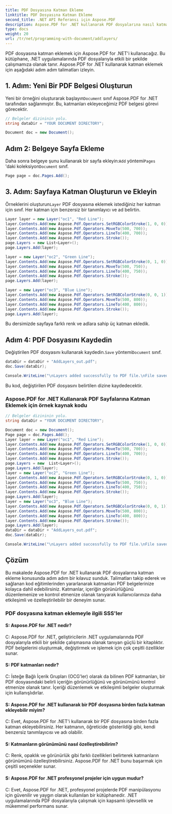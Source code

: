 ```yaml
---
title: PDF Dosyasına Katman Ekleme
linktitle: PDF Dosyasına Katman Ekleme
second_title: .NET API Referansı için Aspose.PDF
description: Aspose.PDF for .NET kullanarak PDF dosyalarına nasıl katman ekleyeceğinizi öğrenin. Katmanlı PDF'ler oluşturmaya ve kaydetmeye yönelik kod eğitimlerini içeren adım adım kılavuz.
type: docs
weight: 20
url: /tr/net/programming-with-document/addlayers/
---
```

PDF dosyasına katman eklemek için Aspose.PDF for .NET'i kullanacağız. Bu kütüphane, .NET uygulamalarında PDF dosyalarıyla etkili bir şekilde çalışmamıza olanak tanır. Aspose.PDF for .NET kullanarak katman eklemek için aşağıdaki adım adım talimatları izleyin.

## 1. Adım: Yeni Bir PDF Belgesi Oluşturun

 Yeni bir örneğini oluşturarak başlayın`Document` sınıf Aspose.PDF for .NET tarafından sağlanmıştır. Bu, katmanları ekleyeceğimiz PDF belgesi görevi görecektir.

```csharp
// Belgeler dizininin yolu.
string dataDir = "YOUR DOCUMENT DIRECTORY";

Document doc = new Document();
```

## Adım 2: Belgeye Sayfa Ekleme

 Daha sonra belgeye şunu kullanarak bir sayfa ekleyin:`Add` yöntemi`Pages` 'daki koleksiyon`Document` sınıf.

```csharp
Page page = doc.Pages.Add();
```

## 3. Adım: Sayfaya Katman Oluşturun ve Ekleyin

 Örneklerini oluşturun`Layer` PDF dosyasına eklemek istediğiniz her katman için sınıf. Her katman için benzersiz bir tanımlayıcı ve ad belirtin.

```csharp
Layer layer = new Layer("oc1", "Red Line");
layer.Contents.Add(new Aspose.Pdf.Operators.SetRGBColorStroke(1, 0, 0));
layer.Contents.Add(new Aspose.Pdf.Operators.MoveTo(500, 700));
layer.Contents.Add(new Aspose.Pdf.Operators.LineTo(400, 700));
layer.Contents.Add(new Aspose.Pdf.Operators.Stroke());
page.Layers = new List<Layer>();
page.Layers.Add(layer);

layer = new Layer("oc2", "Green Line");
layer.Contents.Add(new Aspose.Pdf.Operators.SetRGBColorStroke(0, 1, 0));
layer.Contents.Add(new Aspose.Pdf.Operators.MoveTo(500, 750));
layer.Contents.Add(new Aspose.Pdf.Operators.LineTo(400, 750));
layer.Contents.Add(new Aspose.Pdf.Operators.Stroke());
page.Layers.Add(layer);

layer = new Layer("oc3", "Blue Line");
layer.Contents.Add(new Aspose.Pdf.Operators.SetRGBColorStroke(0, 0, 1));
layer.Contents.Add(new Aspose.Pdf.Operators.MoveTo(500, 800));
layer.Contents.Add(new Aspose.Pdf.Operators.LineTo(400, 800));
layer.Contents.Add(new Aspose.Pdf.Operators.Stroke());
page.Layers.Add(layer);
```

Bu dersimizde sayfaya farklı renk ve adlara sahip üç katman ekledik.

## Adım 4: PDF Dosyasını Kaydedin

 Değiştirilen PDF dosyasını kullanarak kaydedin.`Save` yöntemi`Document` sınıf.

```csharp
dataDir = dataDir + "AddLayers_out.pdf";
doc.Save(dataDir);

Console.WriteLine("\nLayers added successfully to PDF file.\nFile saved at " + dataDir);
```

Bu kod, değiştirilen PDF dosyasını belirtilen dizine kaydedecektir.

### Aspose.PDF for .NET Kullanarak PDF Sayfalarına Katman Eklemek için örnek kaynak kodu

```csharp            
// Belgeler dizininin yolu.
string dataDir = "YOUR DOCUMENT DIRECTORY";

Document doc = new Document();
Page page = doc.Pages.Add();
Layer layer = new Layer("oc1", "Red Line");
layer.Contents.Add(new Aspose.Pdf.Operators.SetRGBColorStroke(1, 0, 0));
layer.Contents.Add(new Aspose.Pdf.Operators.MoveTo(500, 700));
layer.Contents.Add(new Aspose.Pdf.Operators.LineTo(400, 700));
layer.Contents.Add(new Aspose.Pdf.Operators.Stroke());
page.Layers = new  List<Layer>();
page.Layers.Add(layer);
layer = new Layer("oc2", "Green Line");
layer.Contents.Add(new Aspose.Pdf.Operators.SetRGBColorStroke(0, 1, 0));
layer.Contents.Add(new Aspose.Pdf.Operators.MoveTo(500, 750));
layer.Contents.Add(new Aspose.Pdf.Operators.LineTo(400, 750));
layer.Contents.Add(new Aspose.Pdf.Operators.Stroke());
page.Layers.Add(layer);
layer = new Layer("oc3", "Blue Line");
layer.Contents.Add(new Aspose.Pdf.Operators.SetRGBColorStroke(0, 0, 1));
layer.Contents.Add(new Aspose.Pdf.Operators.MoveTo(500, 800));
layer.Contents.Add(new Aspose.Pdf.Operators.LineTo(400, 800));
layer.Contents.Add(new Aspose.Pdf.Operators.Stroke());
page.Layers.Add(layer);
dataDir = dataDir + "AddLayers_out.pdf";
doc.Save(dataDir);

Console.WriteLine("\nLayers added successfully to PDF file.\nFile saved at " + dataDir);

```

## Çözüm

Bu makalede Aspose.PDF for .NET kullanarak PDF dosyalarına katman ekleme konusunda adım adım bir kılavuz sunduk. Talimatları takip ederek ve sağlanan kod eğitimlerinden yararlanarak katmanları PDF belgelerinize kolayca dahil edebilirsiniz. Katmanlar, içeriğin görünürlüğünü düzenlemenize ve kontrol etmenize olanak tanıyarak kullanıcılarınıza daha etkileşimli ve özelleştirilebilir bir deneyim sunar.


### PDF dosyasına katman eklemeyle ilgili SSS'ler

#### S: Aspose.PDF for .NET nedir?

C: Aspose.PDF for .NET, geliştiricilerin .NET uygulamalarında PDF dosyalarıyla etkili bir şekilde çalışmasına olanak tanıyan güçlü bir kitaplıktır. PDF belgelerini oluşturmak, değiştirmek ve işlemek için çok çeşitli özellikler sunar.

#### S: PDF katmanları nedir?

C: İsteğe Bağlı İçerik Grupları (OCG'ler) olarak da bilinen PDF katmanları, bir PDF dosyasındaki belirli içeriğin görünürlüğünü ve görünümünü kontrol etmenize olanak tanır. İçeriği düzenlemek ve etkileşimli belgeler oluşturmak için kullanışlıdırlar.

#### S: Aspose.PDF for .NET kullanarak bir PDF dosyasına birden fazla katman ekleyebilir miyim?

C: Evet, Aspose.PDF for .NET'i kullanarak bir PDF dosyasına birden fazla katman ekleyebilirsiniz. Her katmanın, öğreticide gösterildiği gibi, kendi benzersiz tanımlayıcısı ve adı olabilir.

#### S: Katmanların görünümünü nasıl özelleştirebilirim?

C: Renk, opaklık ve görünürlük gibi farklı özellikleri belirterek katmanların görünümünü özelleştirebilirsiniz. Aspose.PDF for .NET bunu başarmak için çeşitli seçenekler sunar.

#### S: Aspose.PDF for .NET profesyonel projeler için uygun mudur?

C: Evet, Aspose.PDF for .NET, profesyonel projelerde PDF manipülasyonu için güvenilir ve yaygın olarak kullanılan bir kütüphanedir. .NET uygulamalarında PDF dosyalarıyla çalışmak için kapsamlı işlevsellik ve mükemmel performans sunar.